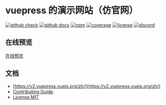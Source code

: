 # vuepress 的演示网站（仿官网）

[![github check](https://github.com/vuepress/vuepress-next/workflows/check/badge.svg)](https://github.com/vuepress/vuepress-next/actions?query=workflow%3Acheck)
[![github docs](https://github.com/vuepress/vuepress-next/workflows/docs/badge.svg)](https://github.com/vuepress/vuepress-next/actions?query=workflow%3Adocs)
[![npm](https://badgen.net/npm/v/vuepress/next)](https://www.npmjs.com/package/vuepress)
[![coverage](https://coveralls.io/repos/github/vuepress/vuepress-next/badge.svg?branch=main)](https://coveralls.io/github/vuepress/vuepress-next?branch=main)
[![license](https://badgen.net/github/license/vuepress/vuepress-next)](https://github.com/vuepress/vuepress-next/blob/main/LICENSE)
[![discord](https://badgen.net/discord/online-members/ptFjefy6H5?icon=discord&label=discord)](https://discord.gg/ptFjefy6H5)

## 在线预览

[在线预览](https://ahong18s.github.io/demo.vuepress2/)

## 文档

- [https://v2.vuepress.vuejs.org/zh/](https://v2.vuepress.vuejs.org/zh/)
- [Contributing Guide](https://github.com/vuepress/vuepress-next/blob/main/docs/contributing.md).
- [License MIT](https://github.com/vuepress/vuepress-next/blob/main/LICENSE)

